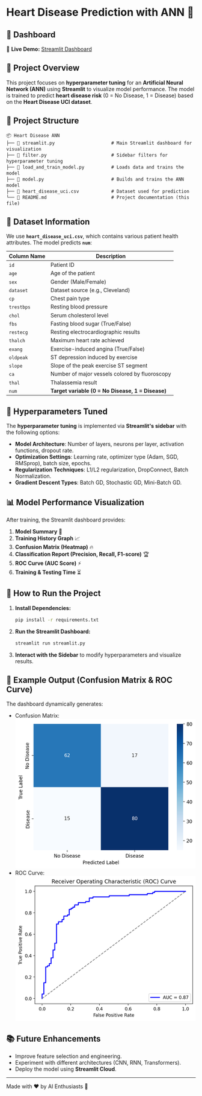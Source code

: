 # Heart Disease Prediction with ANN 🚀

## 🚀 Dashboard  
🔗 **Live Demo:** [Streamlit Dashboard](https://dlm-ann-mwywtgxhncktibrtpnadkz.streamlit.app/)


## 📌 Project Overview
This project focuses on **hyperparameter tuning** for an **Artificial Neural Network (ANN)** using **Streamlit** to visualize model performance. The model is trained to predict **heart disease risk** (0 = No Disease, 1 = Disease) based on the **Heart Disease UCI dataset**.

## 📂 Project Structure
```
📦 Heart Disease ANN
├── 📜 streamlit.py                     # Main Streamlit dashboard for visualization
├── 📜 filter.py                        # Sidebar filters for hyperparameter tuning
├── 📜 load_and_train_model.py          # Loads data and trains the model
├── 📜 model.py                         # Builds and trains the ANN model
├── 📜 heart_disease_uci.csv            # Dataset used for prediction
└── 📜 README.md                        # Project documentation (this file)
```

## 📝 Dataset Information
We use **`heart_disease_uci.csv`**, which contains various patient health attributes. The model predicts **`num`**:

| Column Name | Description |
|------------|-------------|
| `id` | Patient ID |
| `age` | Age of the patient |
| `sex` | Gender (Male/Female) |
| `dataset` | Dataset source (e.g., Cleveland) |
| `cp` | Chest pain type |
| `trestbps` | Resting blood pressure |
| `chol` | Serum cholesterol level |
| `fbs` | Fasting blood sugar (True/False) |
| `restecg` | Resting electrocardiographic results |
| `thalch` | Maximum heart rate achieved |
| `exang` | Exercise-induced angina (True/False) |
| `oldpeak` | ST depression induced by exercise |
| `slope` | Slope of the peak exercise ST segment |
| `ca` | Number of major vessels colored by fluoroscopy |
| `thal` | Thalassemia result |
| `num` | **Target variable (0 = No Disease, 1 = Disease)** |

## 🔧 Hyperparameters Tuned
The **hyperparameter tuning** is implemented via **Streamlit's sidebar** with the following options:
- **Model Architecture**: Number of layers, neurons per layer, activation functions, dropout rate.
- **Optimization Settings**: Learning rate, optimizer type (Adam, SGD, RMSprop), batch size, epochs.
- **Regularization Techniques**: L1/L2 regularization, DropConnect, Batch Normalization.
- **Gradient Descent Types**: Batch GD, Stochastic GD, Mini-Batch GD.

## 📊 Model Performance Visualization
After training, the Streamlit dashboard provides:
1. **Model Summary** 📜
2. **Training History Graph** 📈
3. **Confusion Matrix (Heatmap)** 🔥
4. **Classification Report (Precision, Recall, F1-score)** 🏆
5. **ROC Curve (AUC Score)** ⚡
6. **Training & Testing Time** ⏳

## 🚀 How to Run the Project
1. **Install Dependencies:**
    ```sh
    pip install -r requirements.txt
    ```
2. **Run the Streamlit Dashboard:**
    ```sh
    streamlit run streamlit.py
    ```
3. **Interact with the Sidebar** to modify hyperparameters and visualize results.

## 📌 Example Output (Confusion Matrix & ROC Curve)
The dashboard dynamically generates:
- Confusion Matrix:
  ![Confusion Matrix](confusion_matrix.png)
- ROC Curve:
  ![ROC Curve](roc_curve.png)

## 📚 Future Enhancements
- Improve feature selection and engineering.
- Experiment with different architectures (CNN, RNN, Transformers).
- Deploy the model using **Streamlit Cloud**.

---
Made with ❤️ by AI Enthusiasts 🚀
